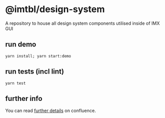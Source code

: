 # @imtbl/design-system
A repository to house all design system components utilised inside of IMX GUI

## run demo
```
yarn install; yarn start:demo
```

## run tests (incl lint)
```
yarn test
```
## further info
You can read [further details](https://immutable.atlassian.net/wiki/spaces/APOLLO/pages/827621392) on confluence.
